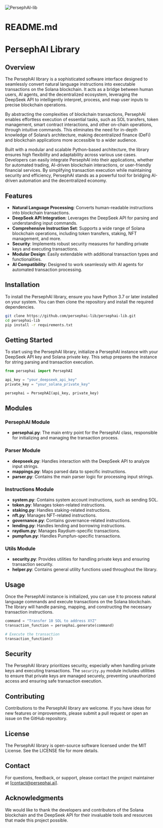 ![PersephAI-lib](persephai.jpeg)

# README.md

# PersephAI Library

## Overview

The PersephAI library is a sophisticated software interface designed to seamlessly convert natural language instructions into executable transactions on the Solana blockchain. It acts as a bridge between human users, AI agents, and the decentralized ecosystem, leveraging the DeepSeek API to intelligently interpret, process, and map user inputs to precise blockchain operations.

By abstracting the complexities of blockchain transactions, PersephAI enables effortless execution of essential tasks, such as SOL transfers, token management, smart contract interactions, and other on-chain operations, through intuitive commands. This eliminates the need for in-depth knowledge of Solana’s architecture, making decentralized finance (DeFi) and blockchain applications more accessible to a wider audience.

Built with a modular and scalable Python-based architecture, the library ensures high flexibility and adaptability across various use cases. Developers can easily integrate PersephAI into their applications, whether for automated trading, AI-driven blockchain interactions, or user-friendly financial services. By simplifying transaction execution while maintaining security and efficiency, PersephAI stands as a powerful tool for bridging AI-driven automation and the decentralized economy.

## Features

- **Natural Language Processing**: Converts human-readable instructions into blockchain transactions.
- **DeepSeek API Integration**: Leverages the DeepSeek API for parsing and understanding input commands.
- **Comprehensive Instruction Set**: Supports a wide range of Solana blockchain operations, including token transfers, staking, NFT management, and more.
- **Security**: Implements robust security measures for handling private keys and executing transactions.
- **Modular Design**: Easily extendable with additional transaction types and functionalities.
- **AI Compatibility**: Designed to work seamlessly with AI agents for automated transaction processing.

## Installation

To install the PersephAI library, ensure you have Python 3.7 or later installed on your system. You can then clone the repository and install the required dependencies.

```bash
git clone https://github.com/persephai-lib/persephai-lib.git
cd persephai-lib
pip install -r requirements.txt
```

## Getting Started

To start using the PersephAI library, initialize a PersephAI instance with your DeepSeek API key and Solana private key. This setup prepares the instance for string parsing and transaction execution.

```python
from persephai import PersephAI

api_key = "your_deepseek_api_key"
private_key = "your_solana_private_key"

persephai = PersephAI(api_key, private_key)
```

## Modules

### PersephAI Module

- **persephai.py**: The main entry point for the PersephAI class, responsible for initializing and managing the transaction process.

### Parser Module

- **deepseek.py**: Handles interaction with the DeepSeek API to analyze input strings.
- **mappings.py**: Maps parsed data to specific instructions.
- **parser.py**: Contains the main parser logic for processing input strings.

### Instructions Module

- **system.py**: Contains system account instructions, such as sending SOL.
- **token.py**: Manages token-related instructions.
- **staking.py**: Handles staking-related instructions.
- **nft.py**: Manages NFT-related instructions.
- **governance.py**: Contains governance-related instructions.
- **lending.py**: Handles lending and borrowing instructions.
- **raydium.py**: Manages Raydium-specific transactions.
- **pumpfun.py**: Handles Pumpfun-specific transactions.

### Utils Module

- **security.py**: Provides utilities for handling private keys and ensuring transaction security.
- **helper.py**: Contains general utility functions used throughout the library.

## Usage

Once the PersephAI instance is initialized, you can use it to process natural language commands and execute transactions on the Solana blockchain. The library will handle parsing, mapping, and constructing the necessary transaction instructions.

```python
command = "Transfer 10 SOL to address XYZ"
transaction_function = persephai.generate(command)

# Execute the transaction
transaction_function()
```

## Security

The PersephAI library prioritizes security, especially when handling private keys and executing transactions. The `security.py` module includes utilities to ensure that private keys are managed securely, preventing unauthorized access and ensuring safe transaction execution.

## Contributing

Contributions to the PersephAI library are welcome. If you have ideas for new features or improvements, please submit a pull request or open an issue on the GitHub repository.

## License

The PersephAI library is open-source software licensed under the MIT License. See the LICENSE file for more details.

## Contact

For questions, feedback, or support, please contact the project maintainer at [contact@persephai.ai].

## Acknowledgments

We would like to thank the developers and contributors of the Solana blockchain and the DeepSeek API for their invaluable tools and resources that made this project possible.
